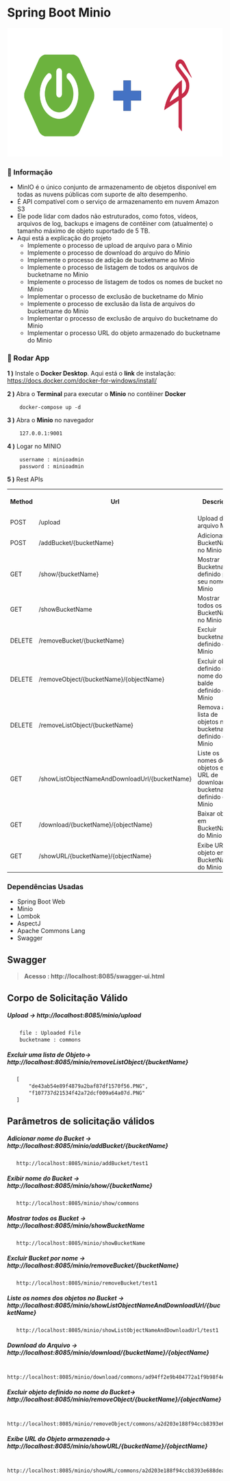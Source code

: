 # Spring Boot Minio

<img src="screenshots/springboot_minio.png" alt="Main Information" width="800" height="300">

### 📖 Informação

<ul style="list-style-type:disc">
<li>MinIO é o único conjunto de armazenamento de objetos disponível em
       todas as nuvens públicas com suporte de alto desempenho.</li>
   <li>É API compatível com o serviço de armazenamento em nuvem Amazon S3</li>
   <li>Ele pode lidar com dados não estruturados, como fotos, vídeos, arquivos de log, backups e imagens de contêiner com (atualmente) o tamanho máximo de objeto suportado de 5 TB.</li>
   <li>Aqui está a explicação do projeto
       <ul>
         <li>Implemente o processo de upload de arquivo para o Minio</li>
         <li>Implemente o processo de download do arquivo do Minio</li>
         <li>Implemente o processo de adição de bucketname ao Minio</li>
         <li>Implemente o processo de listagem de todos os arquivos de bucketname no Minio</li>
         <li>Implemente o processo de listagem de todos os nomes de bucket no Minio</li>
         <li>Implementar o processo de exclusão de bucketname do Minio</li>
         <li>Implemente o processo de exclusão da lista de arquivos do bucketname do Minio</li>
         <li>Implementar o processo de exclusão de arquivo do bucketname do Minio</li>
         <li>Implementar o processo URL do objeto armazenado do bucketname do Minio</li>
       </ul>
   </li>
</ul>

### 🔨 Rodar App

<b>1 )</b> Instale o <b>Docker Desktop</b>. Aqui está o <b>link</b> de instalação: https://docs.docker.com/docker-for-windows/install/

<b>2 )</b> Abra o <b>Terminal</b> para executar o <b>Minio</b> no contêiner <b>Docker</b>

```
    docker-compose up -d
```
<b>3 )</b> Abra o <b>Minio</b> no navegador
```
    127.0.0.1:9001
```
<b>4 )</b> Logar no MINIO 
```
    username : minioadmin
    password : minioadmin
```
<b>5 )</b> Rest APIs
<table style="width:100%">
  <tr>
    <th>Method</th>
    <th>Url</th>
    <th>Descrição</th>
    <th>Valid Request Body</th>
    <th>Valid Request Params</th>
  </tr>
  <tr>
    <td>POST</td>
    <td>/upload</td>
    <td>Upload do arquivo Minio</td>
    <td><a href="README.md#upload">Info</a></td>
    <td></td>
  </tr>
  <tr>
      <td>POST</td>
      <td>/addBucket/{bucketName}</td>
      <td>Adicionar BucketName no Minio</td>
      <td></td>
      <td><a href="README.md#addBucketName">Info</a></td>
  </tr>
  <tr>
      <td>GET</td>
      <td>/show/{bucketName}</td>
      <td>Mostrar Bucketname definido por seu nome no Minio</td>
      <td></td>
      <td><a href="README.md#showBucketName">Info</a></td>
  </tr>
  <tr>
      <td>GET</td>
      <td>/showBucketName</td>
      <td>Mostrar todos os BucketNames no Minio</td>
      <td></td>
      <td><a href="README.md#showAllBucketName">Info</a></td>
  </tr>
  <tr>
      <td>DELETE</td>
      <td>/removeBucket/{bucketName}</td>
      <td>Excluir bucketname definido do Minio</td>
      <td></td>
      <td><a href="README.md#deleteBucketName">Info</a></td>
  </tr>
  <tr>
       <td>DELETE</td>
       <td>/removeObject/{bucketName}/{objectName}</td>
       <td>Excluir objeto definido no nome do balde definido do Minio</td>
       <td></td>
       <td><a href="README.md#deleteObject">Info</a></td>
  </tr>
  <tr>
       <td>DELETE</td>
       <td>/removeListObject/{bucketName}</td>
       <td>Remova a lista de objetos no bucketname definido do Minio</td>
       <td><a href="README.md#deleteListObject">Info</a></td>
       <td></td>
  </tr>
  <tr>
       <td>GET</td>
       <td>/showListObjectNameAndDownloadUrl/{bucketName}</td>
       <td>Liste os nomes dos objetos e seu URL de download no bucketname definido do Minio</td>
       <td></td>
       <td><a href="README.md#objectInformation">Info</a></td>
  </tr>
  <tr>
       <td>GET</td>
       <td>/download/{bucketName}/{objectName}</td>
       <td>Baixar objeto em BucketName do Minio</td>
       <td></td>
       <td><a href="README.md#download">Info</a></td>
  </tr>
  <tr>
       <td>GET</td>
       <td>/showURL/{bucketName}/{objectName}</td>
       <td>Exibe URL objeto em BucketName do Minio</td>
       <td></td>
       <td><a href="README.md#showURL">Info</a></td>
  </tr>
</table>

### Dependências Usadas
* Spring Boot Web
* Minio
* Lombok
* AspectJ
* Apache Commons Lang
* Swagger

## Swagger
> **Acesso : http://localhost:8085/swagger-ui.html**

## Corpo de Solicitação Válido

##### <a id="upload">Upload -> http://localhost:8085/minio/upload</a>
```
    file : Uploaded File
    bucketname : commons
```

##### <a id="deleteListObject">Excluir uma lista de Objeto-> http://localhost:8085/minio/removeListObject/{bucketName}</a>
```
   [
       "de43ab54e89f4879a2baf87df1570f56.PNG",
       "f107737d21534f42a72dcf009a64a07d.PNG"
   ]
```

## Parâmetros de solicitação válidos

##### <a id="addBucketName">Adicionar nome do Bucket  -> http://localhost:8085/minio/addBucket/{bucketName}</a>
```
   http://localhost:8085/minio/addBucket/test1
```

##### <a id="showBucketName">Exibir nome do Bucket -> http://localhost:8085/minio/show/{bucketName}</a>
```
   http://localhost:8085/minio/show/commons
```

##### <a id="showAllBucketName">Mostrar todos os Bucket -> http://localhost:8085/minio/showBucketName</a>
```
   http://localhost:8085/minio/showBucketName
```

##### <a id="deleteBucketName">Excluir Bucket por nome -> http://localhost:8085/minio/removeBucket/{bucketName}</a>
```
   http://localhost:8085/minio/removeBucket/test1
```

##### <a id="objectInformation"> Liste os nomes dos objetos no Bucket -> http://localhost:8085/minio/showListObjectNameAndDownloadUrl/{bucketName}</a>
```
   http://localhost:8085/minio/showListObjectNameAndDownloadUrl/test1
```

##### <a id="download">Download do Arquivo -> http://localhost:8085/minio/download/{bucketName}/{objectName}</a>
```
   http://localhost:8085/minio/download/commons/ad94ff2e9b404772a1f9b98f4e11b4f9.PNG
```

##### <a id="deleteObject">Excluir objeto definido no nome do Bucket-> http://localhost:8085/minio/removeObject/{bucketName}/{objectName}</a>
```
   http://localhost:8085/minio/removeObject/commons/a2d203e188f94ccb8393e688deaf216a.jpg
```

##### <a id="showURL">Exibe URL do Objeto armazenado-> http://localhost:8085/minio/showURL/{bucketName}/{objectName}</a>
```
   http://localhost:8085/minio/showURL/commons/a2d203e188f94ccb8393e688deaf216a.jpg
```


